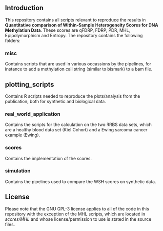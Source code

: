 ## Introduction

This repository contains all scripts relevant to reproduce the results in **Quantitative comparison of Within-Sample Heterogeneity Scores for DNA Methylation Data**. These scores are qFDRP, FDRP, PDR, MHL, Epipolymorphism and Entropy. The repository contains the following folders:

### misc

Contains scripts that are used in various occassions by the pipelines, for instance to add a methylation call string (similar to bismark) to a bam file.

## plotting_scripts

Contains R scripts needed to reproduce the plots/analysis from the publication, both for synthetic and biological data.

### real_world_application

Contains the scripts for the calculation on the two RRBS data sets, which are a healthy blood data set (Kiel Cohort) and a Ewing sarcoma cancer example (Ewing).

### scores

Contains the implementation of the scores.

### simulation

Contains the pipelines used to compare the WSH scores on synthetic data.

## License

Please note that the GNU GPL-3 license applies to all of the code in this repository with the exception of the MHL scripts, which are located in *scores/MHL* and whose license/permission to use is stated in the source files.
